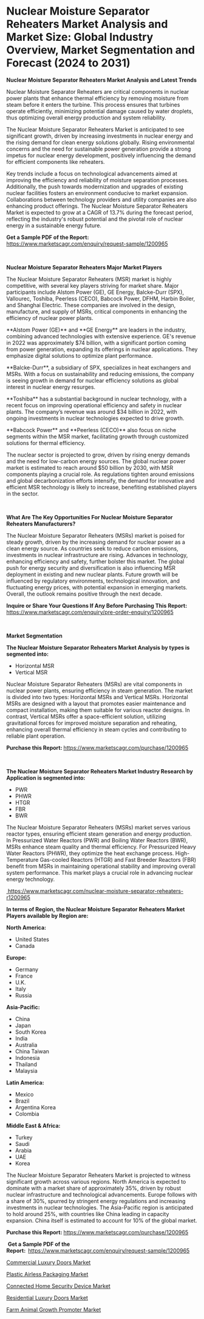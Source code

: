 <p><h1>Nuclear Moisture Separator Reheaters Market Analysis and Market Size: Global Industry Overview, Market Segmentation and Forecast (2024 to 2031)</h1></p><p><strong>Nuclear Moisture Separator Reheaters Market Analysis and Latest Trends</strong></p>
<p><p>Nuclear Moisture Separator Reheaters are critical components in nuclear power plants that enhance thermal efficiency by removing moisture from steam before it enters the turbine. This process ensures that turbines operate efficiently, minimizing potential damage caused by water droplets, thus optimizing overall energy production and system reliability.</p><p>The Nuclear Moisture Separator Reheaters Market is anticipated to see significant growth, driven by increasing investments in nuclear energy and the rising demand for clean energy solutions globally. Rising environmental concerns and the need for sustainable power generation provide a strong impetus for nuclear energy development, positively influencing the demand for efficient components like reheaters.</p><p>Key trends include a focus on technological advancements aimed at improving the efficiency and reliability of moisture separation processes. Additionally, the push towards modernization and upgrades of existing nuclear facilities fosters an environment conducive to market expansion. Collaborations between technology providers and utility companies are also enhancing product offerings. The Nuclear Moisture Separator Reheaters Market is expected to grow at a CAGR of 13.7% during the forecast period, reflecting the industry's robust potential and the pivotal role of nuclear energy in a sustainable energy future.</p></p>
<p><strong>Get a Sample PDF of the Report:&nbsp;</strong> <a href="https://www.marketscagr.com/enquiry/request-sample/1200965?utm_campaign=1177&utm_medium=2&utm_source=Github&utm_content=ia&utm_term=11102024&utm_id=nuclear-moisture-separator-reheaters">https://www.marketscagr.com/enquiry/request-sample/1200965</a></p>
<p>&nbsp;</p>
<p><strong>Nuclear Moisture Separator Reheaters Major Market Players</strong></p>
<p><p>The Nuclear Moisture Separator Reheaters (MSR) market is highly competitive, with several key players striving for market share. Major participants include Alstom Power (GE), GE Energy, Balcke-Durr (SPX), Vallourec, Toshiba, Peerless (CECO), Babcock Power, DFHM, Harbin Boiler, and Shanghai Electric. These companies are involved in the design, manufacture, and supply of MSRs, critical components in enhancing the efficiency of nuclear power plants.</p><p>**Alstom Power (GE)** and **GE Energy** are leaders in the industry, combining advanced technologies with extensive experience. GE's revenue in 2022 was approximately $74 billion, with a significant portion coming from power generation, expanding its offerings in nuclear applications. They emphasize digital solutions to optimize plant performance.</p><p>**Balcke-Durr**, a subsidiary of SPX, specializes in heat exchangers and MSRs. With a focus on sustainability and reducing emissions, the company is seeing growth in demand for nuclear efficiency solutions as global interest in nuclear energy resurges.</p><p>**Toshiba** has a substantial background in nuclear technology, with a recent focus on improving operational efficiency and safety in nuclear plants. The company’s revenue was around $34 billion in 2022, with ongoing investments in nuclear technologies expected to drive growth.</p><p>**Babcock Power** and **Peerless (CECO)** also focus on niche segments within the MSR market, facilitating growth through customized solutions for thermal efficiency.</p><p>The nuclear sector is projected to grow, driven by rising energy demands and the need for low-carbon energy sources. The global nuclear power market is estimated to reach around $50 billion by 2030, with MSR components playing a crucial role. As regulations tighten around emissions and global decarbonization efforts intensify, the demand for innovative and efficient MSR technology is likely to increase, benefiting established players in the sector.</p></p>
<p>&nbsp;</p>
<p><strong>What Are The Key Opportunities For Nuclear Moisture Separator Reheaters Manufacturers?</strong></p>
<p><p>The Nuclear Moisture Separator Reheaters (MSRs) market is poised for steady growth, driven by the increasing demand for nuclear power as a clean energy source. As countries seek to reduce carbon emissions, investments in nuclear infrastructure are rising. Advances in technology, enhancing efficiency and safety, further bolster this market. The global push for energy security and diversification is also influencing MSR deployment in existing and new nuclear plants. Future growth will be influenced by regulatory environments, technological innovation, and fluctuating energy prices, with potential expansion in emerging markets. Overall, the outlook remains positive through the next decade.</p></p>
<p><strong>Inquire or Share Your Questions If Any Before Purchasing This Report:</strong> <a href="https://www.marketscagr.com/enquiry/pre-order-enquiry/1200965?utm_campaign=1177&utm_medium=2&utm_source=Github&utm_content=ia&utm_term=11102024&utm_id=nuclear-moisture-separator-reheaters">https://www.marketscagr.com/enquiry/pre-order-enquiry/1200965</a></p>
<p>&nbsp;</p>
<p><strong>Market Segmentation</strong></p>
<p><strong>The Nuclear Moisture Separator Reheaters Market Analysis by types is segmented into:</strong></p>
<p><ul><li>Horizontal MSR</li><li>Vertical MSR</li></ul></p>
<p><p>Nuclear Moisture Separator Reheaters (MSRs) are vital components in nuclear power plants, ensuring efficiency in steam generation. The market is divided into two types: Horizontal MSRs and Vertical MSRs. Horizontal MSRs are designed with a layout that promotes easier maintenance and compact installation, making them suitable for various reactor designs. In contrast, Vertical MSRs offer a space-efficient solution, utilizing gravitational forces for improved moisture separation and reheating, enhancing overall thermal efficiency in steam cycles and contributing to reliable plant operation.</p></p>
<p><strong>Purchase this Report:&nbsp;</strong><a href="https://www.marketscagr.com/purchase/1200965?utm_campaign=1177&utm_medium=2&utm_source=Github&utm_content=ia&utm_term=11102024&utm_id=nuclear-moisture-separator-reheaters">https://www.marketscagr.com/purchase/1200965</a></p>
<p>&nbsp;</p>
<p><strong>The Nuclear Moisture Separator Reheaters Market Industry Research by Application is segmented into:</strong></p>
<p><ul><li>PWR</li><li>PHWR</li><li>HTGR</li><li>FBR</li><li>BWR</li></ul></p>
<p><p>The Nuclear Moisture Separator Reheaters (MSRs) market serves various reactor types, ensuring efficient steam generation and energy production. In Pressurized Water Reactors (PWR) and Boiling Water Reactors (BWR), MSRs enhance steam quality and thermal efficiency. For Pressurized Heavy Water Reactors (PHWR), they optimize the heat exchange process. High-Temperature Gas-cooled Reactors (HTGR) and Fast Breeder Reactors (FBR) benefit from MSRs in maintaining operational stability and improving overall system performance. This market plays a crucial role in advancing nuclear energy technology.</p></p>
<p><a href="https://www.marketscagr.com/nuclear-moisture-separator-reheaters-r1200965?utm_campaign=1177&utm_medium=2&utm_source=Github&utm_content=ia&utm_term=11102024&utm_id=nuclear-moisture-separator-reheaters">&nbsp;https://www.marketscagr.com/nuclear-moisture-separator-reheaters-r1200965</a></p>
<p><strong>In terms of Region, the Nuclear Moisture Separator Reheaters Market Players available by Region are:</strong></p>
<p>
    <p> <strong> North America: </strong>
        <ul>
            <li>United States</li>
            <li>Canada</li>
        </ul>
        </p> 
    <p> <strong> Europe: </strong>
        <ul>
            <li>Germany</li>
            <li>France</li>
            <li>U.K.</li>
            <li>Italy</li>
            <li>Russia</li>
        </ul>
        </p> 
    <p> <strong> Asia-Pacific: </strong>
        <ul>
            <li>China</li>
            <li>Japan</li>
            <li>South Korea</li>
            <li>India</li>
            <li>Australia</li>
            <li>China Taiwan</li>
            <li>Indonesia</li>
            <li>Thailand</li>
            <li>Malaysia</li>
        </ul>
        </p> 
    <p> <strong> Latin America: </strong>
        <ul>
            <li>Mexico</li>
            <li>Brazil</li>
            <li>Argentina Korea</li>
            <li>Colombia</li>
        </ul>
        </p> 
    <p> <strong> Middle East & Africa: </strong>
        <ul>
            <li>Turkey</li>
            <li>Saudi</li>
            <li>Arabia</li>
            <li>UAE</li>
            <li>Korea</li>
        </ul>
    </p>
    </p>
<p><p>The Nuclear Moisture Separator Reheaters Market is projected to witness significant growth across various regions. North America is expected to dominate with a market share of approximately 35%, driven by robust nuclear infrastructure and technological advancements. Europe follows with a share of 30%, spurred by stringent energy regulations and increasing investments in nuclear technologies. The Asia-Pacific region is anticipated to hold around 25%, with countries like China leading in capacity expansion. China itself is estimated to account for 10% of the global market.</p></p>
<p><strong>Purchase this Report: </strong><a href="https://www.marketscagr.com/purchase/1200965?utm_campaign=1177&utm_medium=2&utm_source=Github&utm_content=ia&utm_term=11102024&utm_id=nuclear-moisture-separator-reheaters">https://www.marketscagr.com/purchase/1200965</a></p>
<p>&nbsp;<strong>Get a Sample PDF of the Report:&nbsp;&nbsp;</strong><a href="https://www.marketscagr.com/enquiry/request-sample/1200965?utm_campaign=1177&utm_medium=2&utm_source=Github&utm_content=ia&utm_term=11102024&utm_id=nuclear-moisture-separator-reheaters">https://www.marketscagr.com/enquiry/request-sample/1200965</a></p>
<p><strong></strong></p>
<p><p><a href="https://www.linkedin.com/pulse/evaluating-global-commercial-luxury-doors-market-trends-growth-alexe?utm_campaign=1177&utm_medium=2&utm_source=Github&utm_content=ia&utm_term=11102024&utm_id=nuclear-moisture-separator-reheaters">Commercial Luxury Doors Market</a></p><p><a href="https://www.linkedin.com/pulse/plastic-airless-packaging-market-ecosystem-competitive-landscape-lc2uc?utm_campaign=1177&utm_medium=2&utm_source=Github&utm_content=ia&utm_term=11102024&utm_id=nuclear-moisture-separator-reheaters">Plastic Airless Packaging Market</a></p><p><a href="https://issuu.com/reportprime-2/docs/connected-home-security-device-mark_ab1a3393794b1e?utm_campaign=1177&utm_medium=2&utm_source=Github&utm_content=ia&utm_term=11102024&utm_id=nuclear-moisture-separator-reheaters">Connected Home Security Device Market</a></p><p><a href="https://www.linkedin.com/pulse/sustainability-trends-residential-luxury-doors-industry-market-dmwke?utm_campaign=1177&utm_medium=2&utm_source=Github&utm_content=ia&utm_term=11102024&utm_id=nuclear-moisture-separator-reheaters">Residential Luxury Doors Market</a></p><p><a href="https://www.linkedin.com/pulse/sustainability-trends-farm-animal-growth-promoter-industry-ffcgc?utm_campaign=1177&utm_medium=2&utm_source=Github&utm_content=ia&utm_term=11102024&utm_id=nuclear-moisture-separator-reheaters">Farm Animal Growth Promoter Market</a></p></p>